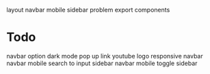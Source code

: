 layout
navbar mobile sidebar problem
export components

# Todo

navbar option dark mode pop up
link youtube logo
responsive navbar
navbar mobile search to input
sidebar
navbar mobile toggle sidebar

